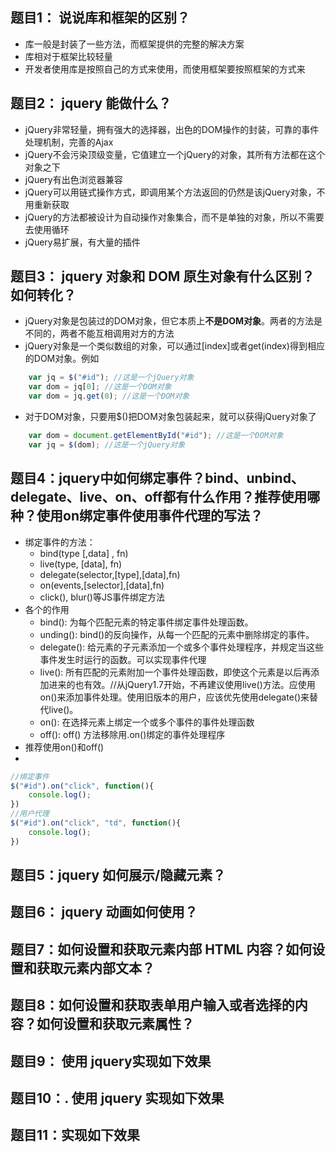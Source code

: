 ## 题目1： 说说库和框架的区别？
* 库一般是封装了一些方法，而框架提供的完整的解决方案
* 库相对于框架比较轻量
* 开发者使用库是按照自己的方式来使用，而使用框架要按照框架的方式来

## 题目2： jquery 能做什么？
* jQuery非常轻量，拥有强大的选择器，出色的DOM操作的封装，可靠的事件处理机制，完善的Ajax
* jQuery不会污染顶级变量，它值建立一个jQuery的对象，其所有方法都在这个对象之下
* jQuery有出色浏览器兼容
* jQuery可以用链式操作方式，即调用某个方法返回的仍然是该jQuery对象，不用重新获取
* jQuery的方法都被设计为自动操作对象集合，而不是单独的对象，所以不需要去使用循环
* jQuery易扩展，有大量的插件

## 题目3： jquery 对象和 DOM 原生对象有什么区别？如何转化？
* jQuery对象是包装过的DOM对象，但它本质上**不是DOM对象**。两者的方法是不同的，两者不能互相调用对方的方法
* jQuery对象是一个类似数组的对象，可以通过[index]或者get(index)得到相应的DOM对象。例如
```javascript
    var jq = $("#id"); //这是一个jQuery对象
    var dom = jq[0]; //这是一个DOM对象
    var dom = jq.get(0); //这是一个DOM对象
```
* 对于DOM对象，只要用$()把DOM对象包装起来，就可以获得jQuery对象了
```javascript
    var dom = document.getElementById("#id"); //这是一个DOM对象
    var jq = $(dom); //这是一个jQuery对象
```

## 题目4：jquery中如何绑定事件？bind、unbind、delegate、live、on、off都有什么作用？推荐使用哪种？使用on绑定事件使用事件代理的写法？
* 绑定事件的方法：
    - bind(type [,data] , fn)
    - live(type, [data], fn)
    - delegate(selector,[type],[data],fn)
    - on(events,[selector],[data],fn)
    - click(), blur()等JS事件绑定方法
* 各个的作用
    - bind(): 为每个匹配元素的特定事件绑定事件处理函数。
    - unding(): bind()的反向操作，从每一个匹配的元素中删除绑定的事件。
    - delegate(): 给元素的子元素添加一个或多个事件处理程序，并规定当这些事件发生时运行的函数。可以实现事件代理
    - live(): 所有匹配的元素附加一个事件处理函数，即使这个元素是以后再添加进来的也有效。//从jQuery1.7开始，不再建议使用live()方法。应使用on()来添加事件处理。使用旧版本的用户，应该优先使用delegate()来替代live()。
    - on(): 在选择元素上绑定一个或多个事件的事件处理函数
    - off(): off() 方法移除用.on()绑定的事件处理程序
* 推荐使用on()和off()
* 
```javascript
//绑定事件
$("#id").on("click", function(){
    console.log();
})
//用户代理
$("#id").on("click", "td", function(){
    console.log();
})
```

## 题目5：jquery 如何展示/隐藏元素？
## 题目6： jquery 动画如何使用？
## 题目7：如何设置和获取元素内部 HTML 内容？如何设置和获取元素内部文本？
## 题目8：如何设置和获取表单用户输入或者选择的内容？如何设置和获取元素属性？
## 题目9： 使用 jquery实现如下效果
## 题目10：. 使用 jquery 实现如下效果
## 题目11：实现如下效果
